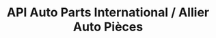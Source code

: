 ---
title: "API Auto Parts International / Allier Auto Pièces"
url: /cusset/api-auto-parts-international-allier-auto-pieces/
shop: pièces de voitures
---